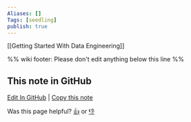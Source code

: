 ```yaml
---
Aliases: []
Tags: [seedling]
publish: true
---
```


[[Getting Started With Data Engineering]]

%% wiki footer: Please don't edit anything below this line %%

## This note in GitHub

<span class="git-footer">[Edit In GitHub](https://github.dev/data-engineering-community/data-engineering-wiki/blob/main/Guides/Guides.md "git-hub-edit-note") | [Copy this note](https://raw.githubusercontent.com/data-engineering-community/data-engineering-wiki/main/Guides/Guides.md "git-hub-copy-note")</span>

<span class="git-footer">Was this page helpful?
[👍](https://tally.so/r/mOaxjk?rating=Yes&url=https://dataengineering.wiki/Guides/Guides) or [👎](https://tally.so/r/mOaxjk?rating=No&url=https://dataengineering.wiki/Guides/Guides)</span>
